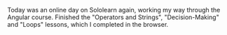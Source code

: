 Today was an online day on Sololearn again, working my way through the Angular course. 
Finished the "Operators and Strings", "Decision-Making" and "Loops" lessons, which I completed in the browser.